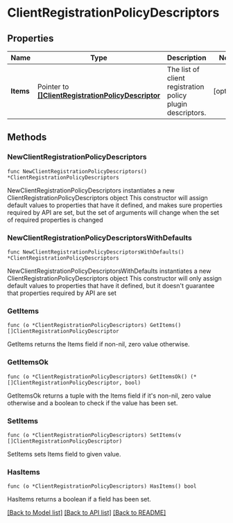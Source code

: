 # ClientRegistrationPolicyDescriptors

## Properties

Name | Type | Description | Notes
------------ | ------------- | ------------- | -------------
**Items** | Pointer to [**[]ClientRegistrationPolicyDescriptor**](ClientRegistrationPolicyDescriptor.md) | The list of client registration policy plugin descriptors. | [optional] 

## Methods

### NewClientRegistrationPolicyDescriptors

`func NewClientRegistrationPolicyDescriptors() *ClientRegistrationPolicyDescriptors`

NewClientRegistrationPolicyDescriptors instantiates a new ClientRegistrationPolicyDescriptors object
This constructor will assign default values to properties that have it defined,
and makes sure properties required by API are set, but the set of arguments
will change when the set of required properties is changed

### NewClientRegistrationPolicyDescriptorsWithDefaults

`func NewClientRegistrationPolicyDescriptorsWithDefaults() *ClientRegistrationPolicyDescriptors`

NewClientRegistrationPolicyDescriptorsWithDefaults instantiates a new ClientRegistrationPolicyDescriptors object
This constructor will only assign default values to properties that have it defined,
but it doesn't guarantee that properties required by API are set

### GetItems

`func (o *ClientRegistrationPolicyDescriptors) GetItems() []ClientRegistrationPolicyDescriptor`

GetItems returns the Items field if non-nil, zero value otherwise.

### GetItemsOk

`func (o *ClientRegistrationPolicyDescriptors) GetItemsOk() (*[]ClientRegistrationPolicyDescriptor, bool)`

GetItemsOk returns a tuple with the Items field if it's non-nil, zero value otherwise
and a boolean to check if the value has been set.

### SetItems

`func (o *ClientRegistrationPolicyDescriptors) SetItems(v []ClientRegistrationPolicyDescriptor)`

SetItems sets Items field to given value.

### HasItems

`func (o *ClientRegistrationPolicyDescriptors) HasItems() bool`

HasItems returns a boolean if a field has been set.


[[Back to Model list]](../README.md#documentation-for-models) [[Back to API list]](../README.md#documentation-for-api-endpoints) [[Back to README]](../README.md)


